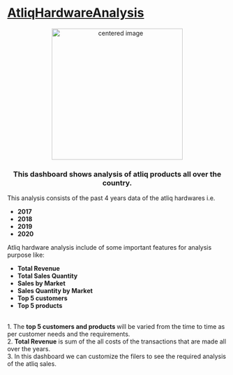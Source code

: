 # [AtliqHardwareAnalysis](https://public.tableau.com/views/AtliqInsightsAnalytics/Dashboard1?:language=en-US&:display_count=n&:origin=viz_share_link)
<div align='center'>
<img src="https://d1muf25xaso8hp.cloudfront.net/https%3A%2F%2Fs3.amazonaws.com%2Fappforest_uf%2Ff1663995322968x622558936746862000%2FAtliq%2520A%2520logo-04.png" alt="centered image" height="300" width="300">
</div>

<h3><div align='center'><b>This dashboard shows analysis of atliq products all over the country.</b></div></h3>


This analysis consists of the past 4 years data of the atliq hardwares i.e.
<b><ul>
<li>2017</li>
<li>2018</li>
<li>2019</li>
<li>2020</li>
</ul></b>


Atliq hardware analysis include of some important features for analysis purpose like:
<b>
* Total Revenue 
* Total Sales Quantity
* Sales by Market
* Sales Quantity by Market
* Top 5 customers
* Top 5 products 
</b>

<br>
<div>1. The <b>top 5 customers and products </b>will be varied from the time to time as per customer needs and the requirements.</div>
<div>2. <b>Total Revenue</b> is sum of the all costs of the transactions that are made all over the years.</div>
<div>3. In this dashboard we can customize the filers to see the required analysis of the atliq sales.</div>
